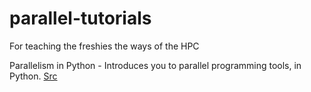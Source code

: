 # parallel-tutorials
For teaching the freshies the ways of the HPC

Parallelism in Python - Introduces you to parallel programming tools, in Python. [Src](https://colab.research.google.com/github/jrjohansson/scientific-python-lectures/blob/master/Lecture-6B-HPC.ipynb#scrollTo=IEE9av2Rb2Wa)
